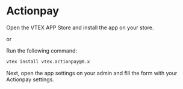 # Actionpay

Open the VTEX APP Store and install the app on your store.

or

Run the following command:

```sh
vtex install vtex.actionpay@0.x
```

Next, open the app settings on your admin and fill the form with your Actionpay settings.
